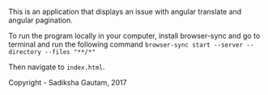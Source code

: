This is an application that displays an issue with angular translate and angular pagination.

To run the program locally in your computer, install browser-sync and go to terminal and run the following command
`browser-sync start --server --directory --files "**/*"`

Then navigate to `index.html`.

Copyright - Sadiksha Gautam, 2017

